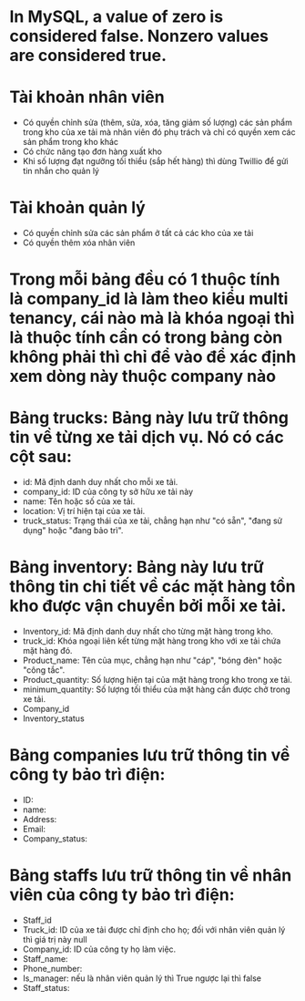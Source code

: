 # In MySQL, a value of zero is considered false. Nonzero values are considered true.

# Tài khoản nhân viên
- Có quyền chỉnh sửa (thêm, sửa, xóa, tăng giảm số lượng) các sản phẩm trong kho của xe tải mà nhân viên đó phụ trách và chỉ có quyền xem các sản phẩm trong kho khác
- Có chức năng tạo đơn hàng xuất kho
- Khi số lượng đạt ngưỡng tối thiểu (sắp hết hàng) thì dùng Twillio để gửi tin nhắn cho quản lý

# Tài khoản quản lý
- Có quyền chỉnh sửa các sản phẩm ở tất cả các kho của xe tải
- Có quyền thêm xóa nhân viên

# Trong mỗi bảng đều có 1 thuộc tính là company_id là làm theo kiểu multi tenancy, cái nào mà là khóa ngoại thì là thuộc tính cần có trong bảng còn không phải thì chỉ để vào để xác định xem dòng này thuộc company nào

# Bảng trucks: Bảng này lưu trữ thông tin về từng xe tải dịch vụ. Nó có các cột sau:
- id: Mã định danh duy nhất cho mỗi xe tải.
- company_id: ID của công ty sở hữu xe tải này
- name: Tên hoặc số của xe tải.
- location: Vị trí hiện tại của xe tải.
- truck_status: Trạng thái của xe tải, chẳng hạn như "có sẵn", "đang sử dụng" hoặc "đang bảo trì".

# Bảng inventory: Bảng này lưu trữ thông tin chi tiết về các mặt hàng tồn kho được vận chuyển bởi mỗi xe tải.
- Inventory_id: Mã định danh duy nhất cho từng mặt hàng trong kho.
- truck_id: Khóa ngoại liên kết từng mặt hàng trong kho với xe tải chứa mặt hàng đó.
- Product_name: Tên của mục, chẳng hạn như "cáp", "bóng đèn" hoặc "công tắc".
- Product_quantity: Số lượng hiện tại của mặt hàng trong kho trong xe tải.
- minimum_quantity: Số lượng tối thiểu của mặt hàng cần được chở trong xe tải.
- Company_id
- Inventory_status

# Bảng companies lưu trữ thông tin về công ty bảo trì điện:
- ID:
- name:
- Address:
- Email:
- Company_status:

# Bảng staffs lưu trữ thông tin về nhân viên của công ty bảo trì điện:
- Staff_id
- Truck_id: ID của xe tải được chỉ định cho họ; đối với nhân viên quản lý thì giá trị này null
- Company_id: ID của công ty họ làm việc.
- Staff_name:
- Phone_number:
- Is_manager: nếu là nhân viên quản lý thì True ngược lại thì false
- Staff_status: